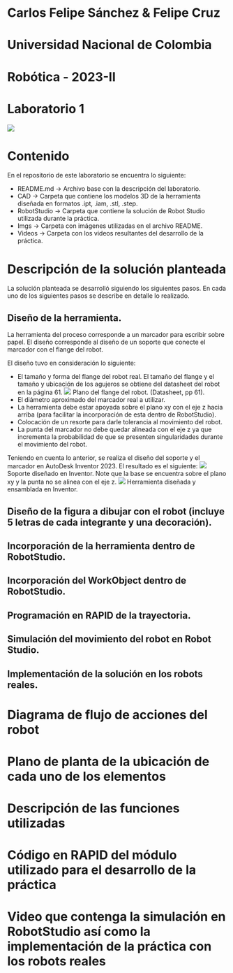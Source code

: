 # Carlos Felipe Sánchez & Felipe Cruz
# Universidad Nacional de Colombia
# Robótica - 2023-II
# Laboratorio 1
![](./Imgs/ESCUDO.png)

# Contenido
En el repositorio de este laboratorio se encuentra lo siguiente:
- README.md -> Archivo base con la descripción del laboratorio.
- CAD -> Carpeta que contiene los modelos 3D de la herramienta diseñada en formatos .ipt, .iam, .stl, .step.
- RobotStudio -> Carpeta que contiene la solución de Robot Studio utilizada durante la práctica.
- Imgs -> Carpeta con imágenes utilizadas en el archivo README.
- Videos -> Carpeta con los videos resultantes del desarrollo de la práctica.

# Descripción de la solución planteada
La solución planteada se desarrolló siguiendo los siguientes pasos. En cada uno de los siguientes pasos se describe en detalle lo realizado.
## Diseño de la herramienta.
La herramienta del proceso corresponde a un marcador para escribir sobre papel. El diseño corresponde al diseño de un soporte que conecte el marcador con el flange del robot.

El diseño tuvo en consideración lo siguiente:
- El tamaño y forma del flange del robot real. El tamaño del flange y el tamaño y ubicación de los agujeros se obtiene del datasheet del robot en la página 61.
![](./Imgs/Flange.jpg)
Plano del flange del robot. (Datasheet, pp 61).
- El diámetro aproximado del marcador real a utilizar.
- La herramienta debe estar apoyada sobre el plano xy con el eje z hacia arriba (para facilitar la incorporación de esta dentro de RobotStudio).
- Colocación de un resorte para darle tolerancia al movimiento del robot.
- La punta del marcador no debe quedar alineada con el eje z ya que incrementa la probabilidad de que se presenten singularidades durante el movimiento del robot.

Teniendo en cuenta lo anterior, se realiza el diseño del soporte y el marcador en AutoDesk Inventor 2023. El resultado es el siguiente:
![](./Imgs/SoporteInventor.jpg)
Soporte diseñado en Inventor. Note que la base se encuentra sobre el plano xy y la punta no se alinea con el eje z.
![](./Imgs/EnsambleInventor.jpg)
Herramienta diseñada y ensamblada en Inventor.

## Diseño de la figura a dibujar con el robot (incluye 5 letras de cada integrante y una decoración).
## Incorporación de la herramienta dentro de RobotStudio.
## Incorporación del WorkObject dentro de RobotStudio.
## Programación en RAPID de la trayectoria.
## Simulación del movimiento del robot en Robot Studio.
## Implementación de la solución en los robots reales.

# Diagrama de flujo de acciones del robot
# Plano de planta de la ubicación de cada uno de los elementos
# Descripción de las funciones utilizadas
# Código en RAPID del módulo utilizado para el desarrollo de la práctica
# Video que contenga la simulación en RobotStudio así como la implementación de la práctica con los robots reales


